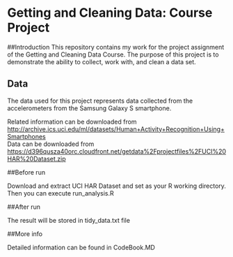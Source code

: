 # Getting and Cleaning Data: Course Project
##Introduction
This repository contains my work for the project assignment of the Getting and Cleaning Data Course.
The purpose of this project is to demonstrate the ability to collect, work with, and clean a data set.
## Data
The data used for this project represents data collected from the accelerometers from the Samsung Galaxy S smartphone.

Related information can be downloaded from http://archive.ics.uci.edu/ml/datasets/Human+Activity+Recognition+Using+Smartphones  
Data can be downloaded from https://d396qusza40orc.cloudfront.net/getdata%2Fprojectfiles%2FUCI%20HAR%20Dataset.zip 

##Before run

Download and extract UCI HAR Dataset and set as your R working directory.
Then you can execute run_analysis.R

##After run

The result will be stored in tidy_data.txt file

##More info

Detailed information can be found in CodeBook.MD
